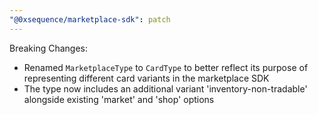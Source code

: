 ```yaml
---
"@0xsequence/marketplace-sdk": patch
---
```


Breaking Changes:
- Renamed `MarketplaceType` to `CardType` to better reflect its purpose of representing different card variants in the marketplace SDK
- The type now includes an additional variant 'inventory-non-tradable' alongside existing 'market' and 'shop' options
